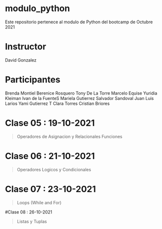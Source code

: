 # modulo_python
Este repositorio pertenece al modulo de Python del bootcamp de Octubre 2021

# Instructor
David Gonzalez

# Participantes
Brenda Montiel
Berenice Rosquero
Tony De La Torre
Marcelo Equise
Yuridia Kleiman
Ivan de la FuenteS
Mariela Gutierrez
Salvador Sandoval
Juan Luis Larios
Yami Gutierrez T
Clara Torres
Cristian Briores

# Clase 05 : 19-10-2021
> Operadores de Asignacion y Relacionales
> Funciones

# Clase 06 : 21-10-2021
> Operadores Logicos y Condicionales

# Clase 07 : 23-10-2021
> Loops (While and For)

#Clase 08 : 26-10-2021
> Listas y Tuplas

